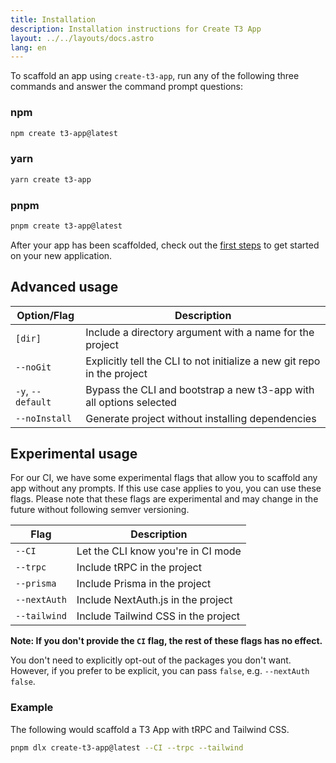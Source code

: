 ```yaml
---
title: Installation
description: Installation instructions for Create T3 App
layout: ../../layouts/docs.astro
lang: en
---
```


To scaffold an app using `create-t3-app`, run any of the following three commands and answer the command prompt questions:

### npm

```bash
npm create t3-app@latest
```

### yarn

```bash
yarn create t3-app
```

### pnpm

```bash
pnpm create t3-app@latest
```

After your app has been scaffolded, check out the [first steps](/en/usage/first-steps) to get started on your new application.

## Advanced usage

| Option/Flag       | Description                                                             |
| ----------------- | ----------------------------------------------------------------------- |
| `[dir]`           | Include a directory argument with a name for the project                |
| `--noGit`         | Explicitly tell the CLI to not initialize a new git repo in the project |
| `-y`, `--default` | Bypass the CLI and bootstrap a new t3-app with all options selected     |
| `--noInstall`     | Generate project without installing dependencies                        |

## Experimental usage

For our CI, we have some experimental flags that allow you to scaffold any app without any prompts. If this use case applies to you, you can use these flags. Please note that these flags are experimental and may change in the future without following semver versioning.

| Flag         | Description                         |
| ------------ | ----------------------------------- |
| `--CI`       | Let the CLI know you're in CI mode  |
| `--trpc`     | Include tRPC in the project         |
| `--prisma`   | Include Prisma in the project       |
| `--nextAuth` | Include NextAuth.js in the project  |
| `--tailwind` | Include Tailwind CSS in the project |

**Note: If you don't provide the `CI` flag, the rest of these flags has no effect.**

You don't need to explicitly opt-out of the packages you don't want. However, if you prefer to be explicit, you can pass `false`, e.g. `--nextAuth false`.

### Example

The following would scaffold a T3 App with tRPC and Tailwind CSS.

```bash
pnpm dlx create-t3-app@latest --CI --trpc --tailwind
```
